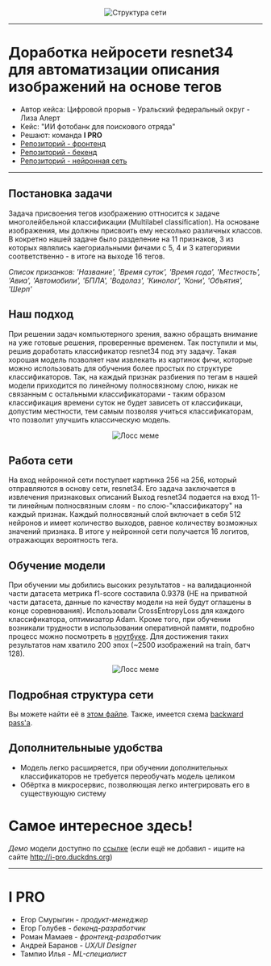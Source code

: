 

<p align="center">
  <img src="https://user-images.githubusercontent.com/53406289/175799091-89e0fa62-c2e6-4eb2-bcab-6ad9d0d3a231.png" alt="Структура сети"/>
</p>
<!-- Добавить изображение с классифицированной картинкой -->

---
# Доработка нейросети resnet34 для автоматизации описания изображений на основе тегов
- Автор кейса: Цифровой прорыв - Уральский федеральный округ - Лиза Алерт
- Кейс: "ИИ фотобанк для поискового отряда"
- Решают: команда **I PRO**
- [Репозиторий - фронтенд](https://github.com/i-pro-lizaalert/frontend-nextjs)
- [Репозиторий - бекенд](https://github.com/i-pro-lizaalert/backend-fastapi)
- [Репозиторий - нейронная сеть](https://github.com/i-pro-lizaalert/ml-torch-fastapi)
---

## Постановка задачи
Задача присвоения тегов изображению оттносится к задаче многолейбельной классификации (Multilabel classification). 
На основане изображения, мы должны присвоить ему несколько различных классов. В кокретно нашей задаче было разделение
на 11 признаков, 3 из которых являлись каегориальными фичами с 5, 4 и 3 категориями соответственно - в итоге на выходе 16 тегов.

_Список призанков: 'Название', 'Время суток', 'Время года', 'Местность', 'Авиа', 'Автомобили', 'БПЛА', 'Водолаз', 'Кинолог', 'Кони', 'Объятия', 'Шерп'_

## Наш подход
При решении задач компьютерного зрения, важно обращать внимание на уже готовые решения, проверенные временем. Так поступили и мы, решив доработать классификатор resnet34 под эту задачу. Такая хорошая модель позволяет нам извлекать из картинок фичи, которые можно использовать для обучения более простых по структуре классификаторов. Так, на каждый признак разбиения по тегам в нашей модели приходится по линейному полносвязному слою, никак не связанным с остальными классификаторами - таким образом классификация времени суток не будет зависеть от классификаци, допустим местности, тем самым позволяя учиться классификаторам, что позволит улучшить классическую модель.


<p align="center">
  <img src="https://user-images.githubusercontent.com/53406289/175800130-4bc673ae-41f4-438b-b278-1456d698af74.png" alt="Лосс меме"/>
</p>

## Работа сети
На вход нейронной сети поступает картинка 256 на 256, который отправляются в основу сети, resnet34. Его задача заключается в извлечения признаковых описаний  Выход resnet34 подается на вход 11-ти линейным полносвязным слоям - по слою-"классификатору" на каждый признак. Каждый полносвязный слой включает в себя 512 нейронов и имеет количество выходов, равное количеству возможных значений признака. В итоге у нейронной сети получается 16 логитов, отражающих вероятность тега.  

## Обучение модели
При обучении мы добились высоких результатов - на валидационной части датасета метрика f1-score составила 0.9378 (НЕ на приватной части датасета, данные по качеству модели на ней будут оглашены в конце соревнования). Использовали CrossEntropyLoss для каждого классификатора, оптимизатор Adam. Кроме того, при обучении возникали трудности в использовании оперативной памяти, подробно процесс можно посмотреть в [ноутбуке]( https://github.com/i-pro-lizaalert/ml-torch-fastapi/blob/main/docs/LizaAlertNet.ipynb ). Для достижения таких результатов нам хватило 200 эпох (~2500 изображений на train, батч 128).

<p align="center">
  <img src="https://user-images.githubusercontent.com/53406289/175799963-0bd0ead2-4b28-449f-8934-6dd69290dda1.png" alt="Лосс меме"/>
</p>

## Подробная структура сети
Вы можете найти её в [этом файле](https://github.com/i-pro-lizaalert/ml-torch-fastapi/blob/main/docs/model_summary.txt). Также, имеется схема [backward pass'а](https://github.com/i-pro-lizaalert/ml-torch-fastapi/blob/main/docs/backward_pass_example.png).

## Дополнительныые удобства
- Модель легко расширяется, при обучении дополнительных классификаторов не требуется переобучать модель целиком
- Обёртка в микросервис, позволяющая легко интегрировать его в существующую систему 

# Самое интересное здесь!
_Демо_ модели доступно по [ссылке](#) (если ещё не добавил - ищите на сайте http://i-pro.duckdns.org)


---
# I PRO
- Егор Смурыгин - _продукт-менеджер_
- Егор Голубев - _бекенд-разработчик_
- Роман Мамаев - _фронтенд-разработчик_
- Андрей Баранов - _UX/UI Designer_
- Тампио Илья - _ML-специалист_




